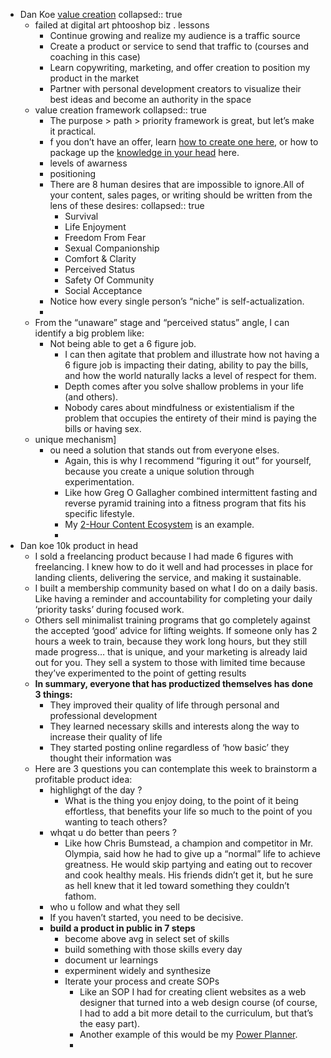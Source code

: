- Dan Koe [value creation](https://thedankoe.com/value-creation-the-skill-that-built-my-one-person-business/?utm_source=pocket_saves)
  collapsed:: true
	- failed at digital art phtooshop biz . lessons
		- Continue growing and realize my audience is a traffic source
		- Create a product or service to send that traffic to (courses and coaching in this case)
		- Learn copywriting, marketing, and offer creation to position my product in the market
		- Partner with personal development creators to visualize their best ideas and become an authority in the space
	- value creation framework
	  collapsed:: true
		- The purpose > path > priority framework is great, but let’s make it practical.
		- f you don’t have an offer, learn [how to create one here](https://thedankoe.com/the-best-online-business-model-to-make-1-million-in-2023/), or how to package up the [knowledge in your head](https://thedankoe.com/you-have-100000-of-knowledge-trapped-in-your-brain/) here.
		- levels of awarness
		- positioning
		- There are 8 human desires that are impossible to ignore.All of your content, sales pages, or writing should be written from the lens of these desires:
		  collapsed:: true
			- Survival
			- Life Enjoyment
			- Freedom From Fear
			- Sexual Companionship
			- Comfort & Clarity
			- Perceived Status
			- Safety Of Community
			- Social Acceptance
		- Notice how every single person’s “niche” is self-actualization.
		-
	- From the “unaware” stage and “perceived status” angle, I can identify a big problem like:
		- Not being able to get a 6 figure job.
			- I can then agitate that problem and illustrate how not having a 6 figure job is impacting their dating, ability to pay the bills, and how the world naturally lacks a level of respect for them.
			- Depth comes after you solve shallow problems in your life (and others).
			- Nobody cares about mindfulness or existentialism if the problem that occupies the entirety of their mind is paying the bills or having sex.
	- unique mechanism]
		- ou need a solution that stands out from everyone elses.
			- Again, this is why I recommend “figuring it out” for yourself, because you create a unique solution through experimentation.
			- Like how Greg O Gallagher combined intermittent fasting and reverse pyramid training into a fitness program that fits his specific lifestyle.
			- My [2-Hour Content Ecosystem](https://2hourwriter.com/) is an example.
			-
- Dan koe 10k product in head
	- I sold a freelancing product because I had made 6 figures with freelancing. I knew how to do it well and had processes in place for landing clients, delivering the service, and making it sustainable.
	- I built a membership community based on what I do on a daily basis. Like having a reminder and accountability for completing your daily ‘priority tasks’ during focused work.
	- Others sell minimalist training programs that go completely against the accepted ‘good’ advice for lifting weights. If someone only has 2 hours a week to train, because they work long hours, but they still made progress… that is unique, and your marketing is already laid out for you. They sell a system to those with limited time because they’ve experimented to the point of getting results
	- **In summary, everyone that has productized themselves has done 3 things:**
		- They improved their quality of life through personal and professional development
		- They learned necessary skills and interests along the way to increase their quality of life
		- They started posting online regardless of ‘how basic’ they thought their information was
	- Here are 3 questions you can contemplate this week to brainstorm a profitable product idea:
		- highlighgt of the day ?
			- What is the thing you enjoy doing, to the point of it being effortless, that benefits your life so much to the point of you wanting to teach others?
		- whqat u do better than peers ?
			- Like how Chris Bumstead, a champion and competitor in Mr. Olympia, said how he had to give up a “normal” life to achieve greatness. He would skip partying and eating out to recover and cook healthy meals. His friends didn’t get it, but he sure as hell knew that it led toward something they couldn’t fathom.
		- who u follow and what they sell
		- If you haven’t started, you need to be decisive.
		- **build a product in public in 7 steps**
			- become above avg in select set of skills
			- build something with those skills every day
			- document ur learnings
			- experminent widely and synthesize
			- Iterate your process and create SOPs
				- Like an SOP I had for creating client websites as a web designer that turned into a web design course (of course, I had to add a bit more detail to the curriculum, but that’s the easy part).
				- Another example of this would be my [Power Planner](https://learn.thedankoe.com/planner).
				-